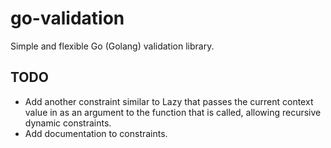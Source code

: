 # go-validation

Simple and flexible Go (Golang) validation library.

## TODO

* Add another constraint similar to Lazy that passes the current context value in as an argument to
the function that is called, allowing recursive dynamic constraints.
* Add documentation to constraints.
